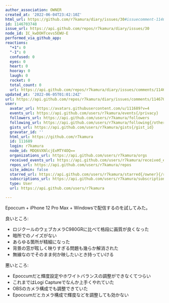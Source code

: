 ```yaml
---
author_association: OWNER
created_at: '2022-06-04T23:42:10Z'
html_url: https://github.com/r7kamura/diary/issues/30#issuecomment-1146703748
id: 1146703748
issue_url: https://api.github.com/repos/r7kamura/diary/issues/30
node_id: IC_kwDOHTcevs5EWU-E
performed_via_github_app: 
reactions:
  "+1": 0
  "-1": 0
  confused: 0
  eyes: 0
  heart: 0
  hooray: 0
  laugh: 0
  rocket: 0
  total_count: 0
  url: https://api.github.com/repos/r7kamura/diary/issues/comments/1146703748/reactions
updated_at: '2022-06-05T01:01:24Z'
url: https://api.github.com/repos/r7kamura/diary/issues/comments/1146703748
user:
  avatar_url: https://avatars.githubusercontent.com/u/111689?v=4
  events_url: https://api.github.com/users/r7kamura/events{/privacy}
  followers_url: https://api.github.com/users/r7kamura/followers
  following_url: https://api.github.com/users/r7kamura/following{/other_user}
  gists_url: https://api.github.com/users/r7kamura/gists{/gist_id}
  gravatar_id: ''
  html_url: https://github.com/r7kamura
  id: 111689
  login: r7kamura
  node_id: MDQ6VXNlcjExMTY4OQ==
  organizations_url: https://api.github.com/users/r7kamura/orgs
  received_events_url: https://api.github.com/users/r7kamura/received_events
  repos_url: https://api.github.com/users/r7kamura/repos
  site_admin: false
  starred_url: https://api.github.com/users/r7kamura/starred{/owner}{/repo}
  subscriptions_url: https://api.github.com/users/r7kamura/subscriptions
  type: User
  url: https://api.github.com/users/r7kamura

---
```

Epoccum + iPhone 12 Pro Max + Windowsで配信するのを試してみた。

良いところ:

- ロジクールのウェブカメラC980GRに比べて格段に画質が良くなった
- 暗所でのノイズがない
- あらゆる箇所が精細になった
- 背景の窓が眩しく映りすぎる問題も幾らか解消された
- 無線なのでそのまま何か映したいとき持っていける

悪いところ:

- Epoccumだと輝度設定やホワイトバランスの調整ができなくてつらい
- これまではLogi Captureでなんか上手くやれていた
- OBSのカメラ構成でも調整できていた
- Epoccumだとカメラ構成で輝度などを調整しても効かない